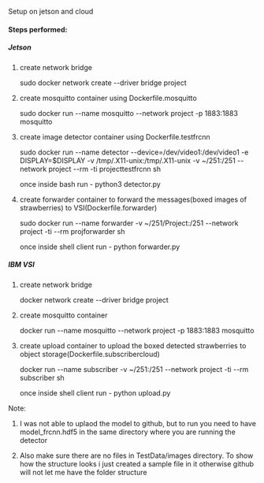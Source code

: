 Setup on jetson and cloud

#### Steps performed:
##### Jetson
1. create network bridge

   sudo docker network create --driver bridge project
   
2. create mosquitto container using Dockerfile.mosquitto

   sudo docker run --name mosquitto --network project -p 1883:1883 mosquitto
   
3. create image detector container using Dockerfile.testfrcnn

   sudo docker run --name detector --device=/dev/video1:/dev/video1 -e DISPLAY=$DISPLAY -v /tmp/.X11-unix:/tmp/.X11-unix -v ~/251:/251 --network project --rm -ti projecttestfrcnn sh
   
   once inside bash run - python3 detector.py
   
4. create forwarder container to forward the messages(boxed images of strawberries) to VSI(Dockerfile.forwarder)

   sudo docker run --name forwarder -v ~/251/Project:/251 --network project -ti --rm projforwarder sh
   
   once inside shell client run - python forwarder.py

##### IBM VSI
1. create network bridge

   docker network create --driver bridge project
   
2. create mosquitto container

   docker run --name mosquitto --network project -p 1883:1883 mosquitto
   
3. create upload container to upload the boxed detected strawberries to object storage(Dockerfile.subscribercloud)

   docker run --name subscriber -v ~/251:/251 --network project -ti --rm subscriber sh
   
   once inside shell client run - python upload.py
   

Note:

1. I was not able to uplaod the model to github, but to run you need to have model_frcnn.hdf5 in the same directory where you are running the detector

2. Also make sure there are no files in TestData/images directory. To show how the structure looks i just created a sample file in it otherwise github will not let me have the folder structure

